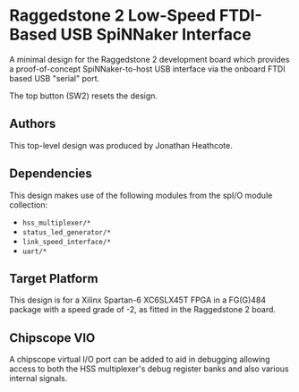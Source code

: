 Raggedstone 2 Low-Speed FTDI-Based USB SpiNNaker Interface
==========================================================

A minimal design for the Raggedstone 2 development board which provides a
proof-of-concept SpiNNaker-to-host USB interface via the onboard FTDI based
USB "serial" port.

The top button (SW2) resets the design.


Authors
-------

This top-level design was produced by Jonathan Heathcote.


Dependencies
------------

This design makes use of the following modules from the spI/O module collection:
* `hss_multiplexer/*`
* `status_led_generator/*`
* `link_speed_interface/*`
* `uart/*`


Target Platform
---------------

This design is for a Xilinx Spartan-6 XC6SLX45T FPGA in a FG(G)484 package with a speed grade of
-2, as fitted in the Raggedstone 2 board.


Chipscope VIO
-------------

A chipscope virtual I/O port can be added to aid in debugging allowing access to
both the HSS multiplexer's debug register banks and also various internal
signals.
